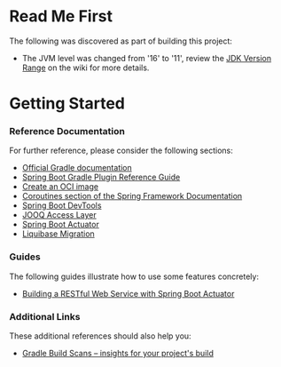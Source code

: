 # Read Me First
The following was discovered as part of building this project:

* The JVM level was changed from '16' to '11', review the [JDK Version Range](https://github.com/spring-projects/spring-framework/wiki/Spring-Framework-Versions#jdk-version-range) on the wiki for more details.

# Getting Started

### Reference Documentation
For further reference, please consider the following sections:

* [Official Gradle documentation](https://docs.gradle.org)
* [Spring Boot Gradle Plugin Reference Guide](https://docs.spring.io/spring-boot/docs/2.4.4/gradle-plugin/reference/html/)
* [Create an OCI image](https://docs.spring.io/spring-boot/docs/2.4.4/gradle-plugin/reference/html/#build-image)
* [Coroutines section of the Spring Framework Documentation](https://docs.spring.io/spring/docs/5.3.5/spring-framework-reference/languages.html#coroutines)
* [Spring Boot DevTools](https://docs.spring.io/spring-boot/docs/2.4.4/reference/htmlsingle/#using-boot-devtools)
* [JOOQ Access Layer](https://docs.spring.io/spring-boot/docs/2.4.4/reference/htmlsingle/#boot-features-jooq)
* [Spring Boot Actuator](https://docs.spring.io/spring-boot/docs/2.4.4/reference/htmlsingle/#production-ready)
* [Liquibase Migration](https://docs.spring.io/spring-boot/docs/2.4.4/reference/htmlsingle/#howto-execute-liquibase-database-migrations-on-startup)

### Guides
The following guides illustrate how to use some features concretely:

* [Building a RESTful Web Service with Spring Boot Actuator](https://spring.io/guides/gs/actuator-service/)

### Additional Links
These additional references should also help you:

* [Gradle Build Scans – insights for your project's build](https://scans.gradle.com#gradle)

